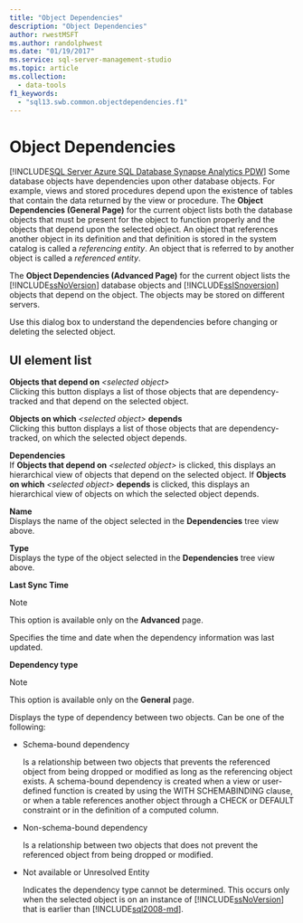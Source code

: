 ```yaml
---
title: "Object Dependencies"
description: "Object Dependencies"
author: rwestMSFT
ms.author: randolphwest
ms.date: "01/19/2017"
ms.service: sql-server-management-studio
ms.topic: article
ms.collection:
  - data-tools
f1_keywords:
  - "sql13.swb.common.objectdependencies.f1"
---
```

# Object Dependencies
[!INCLUDE[SQL Server Azure SQL Database Synapse Analytics PDW](../includes/applies-to-version/sql-asdb-asdbmi-asa-pdw.md)]
Some database objects have dependencies upon other database objects. For example, views and stored procedures depend upon the existence of tables that contain the data returned by the view or procedure. The **Object Dependencies (General Page)** for the current object lists both the database objects that must be present for the object to function properly and the objects that depend upon the selected object. An object that references another object in its definition and that definition is stored in the system catalog is called a *referencing entity*. An object that is referred to by another object is called a *referenced entity*.  
  
The **Object Dependencies (Advanced Page)** for the current object lists the [!INCLUDE[ssNoVersion](../includes/ssnoversion-md.md)] database objects and [!INCLUDE[ssISnoversion](../includes/ssisnoversion-md.md)] objects that depend on the object. The objects may be stored on different servers.  
  
Use this dialog box to understand the dependencies before changing or deleting the selected object.  
  
## UI element list  
**Objects that depend on** _\<selected object>_  
Clicking this button displays a list of those objects that are dependency-tracked and that depend on the selected object.  
  
**Objects on which** _\<selected object>_ **depends**  
Clicking this button displays a list of those objects that are dependency-tracked, on which the selected object depends.  
  
**Dependencies**  
If **Objects that depend on** *\<selected object\>* is clicked, this displays an hierarchical view of objects that depend on the selected object. If **Objects on which** *\<selected object\>* **depends** is clicked, this displays an hierarchical view of objects on which the selected object depends.  
  
**Name**  
Displays the name of the object selected in the **Dependencies** tree view above.  
  
**Type**  
Displays the type of the object selected in the **Dependencies** tree view above.  
  
**Last Sync Time**  
> [!NOTE]  
> This option is available only on the **Advanced** page.  
  
Specifies the time and date when the dependency information was last updated.  
  
**Dependency type**  
> [!NOTE]  
> This option is available only on the **General** page.  
  
Displays the type of dependency between two objects. Can be one of the following:  
  
-   Schema-bound dependency  
  
    Is a relationship between two objects that prevents the referenced object from being dropped or modified as long as the referencing object exists. A schema-bound dependency is created when a view or user-defined function is created by using the WITH SCHEMABINDING clause, or when a table references another object through a CHECK or DEFAULT constraint or in the definition of a computed column.  
  
-   Non-schema-bound dependency  
  
    Is a relationship between two objects that does not prevent the referenced object from being dropped or modified.  
  
-   Not available or Unresolved Entity  
  
    Indicates the dependency type cannot be determined. This occurs only when the selected object is on an instance of [!INCLUDE[ssNoVersion](../includes/ssnoversion-md.md)] that is earlier than [!INCLUDE[sql2008-md](../includes/sql2008-md.md)].  
  
